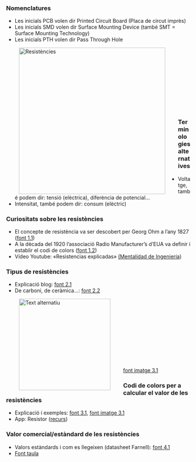 ### Nomenclatures  
- Les inicials PCB volen dir Printed Circuit Board (Placa de circut imprès)
- Les inicials SMD volen dir Surface Mounting Device (també SMT = Surface Mounting Technology)
- Les inicials PTH volen dir Pass Through Hole

<a href="https://pcbcentral.com/eagle-resistencias-de-montaje-superficial-smd-2" target="_blank">
  <img src="https://pcbcentral.com/wp-content/uploads/2022/06/Resistencias.jpg" 
       alt="Resistències" 
       title="Clica per veure més informació a PCB Central (font de la imatge)"
       align="left" 
       hspace="35" 
       width="400"/>
</a>
<br/><br/><br/><br/><br/><br/><br/><br/><br/><br/>

### Terminologies alternatives
- Voltatge, també podem dir: tensió (elèctrica), diferència de potencial...
- Intensitat, també podem dir: consum (elèctric)

### Curiositats sobre les resistències
- El concepte de resistència va ser descobert per Georg Ohm a l’any 1827 ([font 1.1](https://es.wikipedia.org/wiki/Resistencia_eléctrica))
- A la dècada del 1920 l’associació Radio Manufacturer’s d’EUA va definir i establir el codi de colors ([font 1.2](https://ca.wikipedia.org/wiki/Codi_de_colors))
- Vídeo Youtube: «Resistencias explicadas» [(Mentalidad de Ingeniería](https://www.youtube.com/watch?v=blUimcoNpKs))

### Tipus de resistències
- Explicació blog: [font 2.1](https://masterplc.com/electronica/tipos-de-resistencias-electricas/)
- De carboni, de ceràmica...: [font 2.2](https://diotronic.com/957-resistencias)

<img src="https://mielectronicafacil.com/wp-content/uploads/2020/06/Tama%C3%B1o-de-resistencias.png" alt="Text alternatiu" align="left" hspace="35" width="250"/><br/><br/><br/><br/><br/><br/><br/><br/><br/><br/><br/>
[font imatge 3.1](https://mielectronicafacil.com/componentes/codigo-de-colores-resistencias/#por-que-se-necesita-el-codigo-de-colores-para-las-resistencias)

### Codi de colors per a calcular el valor de les resistències
- Explicació i exemples: [font 3.1](https://electronicaonline.net/componentes-electronicos/resistor/codigo-de-colores-de-resistencias-electricas/), [font imatge 3.1](https://mielectronicafacil.com/componentes/codigo-de-colores-resistencias/#por-que-se-necesita-el-codigo-de-colores-para-las-resistencias)
- App: Resistor ([recurs](https://play.google.com/store/apps/details?id=com.tomhogenkamp.resistorcalculator))

### Valor comercial/estàndard de les resistències
- Valors estàndards i com es llegeixen (datasheet Farnell): [font 4.1](https://www.farnell.com/datasheets/1807347.pdf)
- [Font taula](https://www.electrontools.com/Home/WP/valores-comerciales-de-resistencias/)
